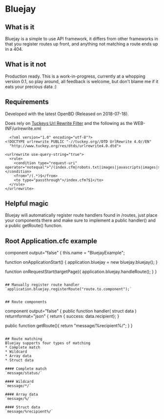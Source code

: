 # Bluejay
## What is it
Bluejay is a simple to use API framework, it differs from other frameworks in that you register routes up front, and anything not matching a route ends up in a 404.

## What is it not
Production ready. This is a work-in-progress, currently at a whopping version 0.1, so play around, all feedback is welcome, but don't blame me if it eats your precious data :)

## Requirements
Developed with the latest OpenBD (Released on 2018-07-18).

Does rely on [Tuckeys Url Rewrite Filter](http://tuckey.org/urlrewrite/) and the following as the WEB-INF/urlrewrite.xml

```
  <?xml version="1.0" encoding="utf-8"?>
<!DOCTYPE urlrewrite PUBLIC "-//tuckey.org//DTD UrlRewrite 4.0//EN"
  "http://www.tuckey.org/res/dtds/urlrewrite4.0.dtd">

<urlrewrite use-query-string="true">
  <rule>
    <condition type="request-uri" operator="notequal">^/(index.cfm|robots.txt|images|javascripts|images|stylesheets)</condition>
    <from>^/(.*)$</from>
    <to type="passthrough">/index.cfm?$1</to>
  </rule>
</urlrewrite>
```

## Helpful magic
Bluejay will automatically register route handlers found in /routes, just place your components there and make sure to implement a public handler() and a public getRoute() function.

## Root Application.cfc example

component output="false" {
  this.name = "BluejayExample";

  function onApplicationStart() {
    application.bluejay = new bluejay.bluejay();
  }

  function onRequestStart(targetPage){
    application.bluejay.handleRoute();
  }
}
```

## Manually register route handler
`application.bluejay.registerRoute("route.to.component");`


## Route components
```
component output="false" {
  public function handler( struct data ) returnformat="json" {
    return { success: data.recipient};
  }

  public function getRoute(){
    return "message/%recipient%/";
  }
}
```

## Route matching
Bluejay supports four types of matching
* Complete match
* Wildcard
* Array data
* Struct data

#### Complete match
`message/status/`

#### Wildcard
`message/*/`

#### Array data
`message/%/`

#### Struct data
`message/%recipient%/`